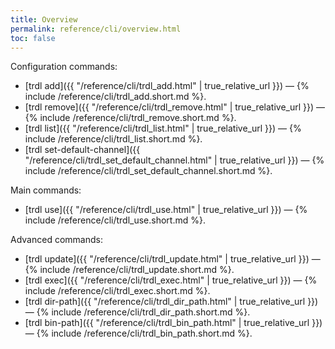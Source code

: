 ```yaml
---
title: Overview
permalink: reference/cli/overview.html
toc: false
---
```


Configuration commands:
 - [trdl add]({{ "/reference/cli/trdl_add.html" | true_relative_url }}) — {% include /reference/cli/trdl_add.short.md %}.
 - [trdl remove]({{ "/reference/cli/trdl_remove.html" | true_relative_url }}) — {% include /reference/cli/trdl_remove.short.md %}.
 - [trdl list]({{ "/reference/cli/trdl_list.html" | true_relative_url }}) — {% include /reference/cli/trdl_list.short.md %}.
 - [trdl set-default-channel]({{ "/reference/cli/trdl_set_default_channel.html" | true_relative_url }}) — {% include /reference/cli/trdl_set_default_channel.short.md %}.

Main commands:
 - [trdl use]({{ "/reference/cli/trdl_use.html" | true_relative_url }}) — {% include /reference/cli/trdl_use.short.md %}.

Advanced commands:
 - [trdl update]({{ "/reference/cli/trdl_update.html" | true_relative_url }}) — {% include /reference/cli/trdl_update.short.md %}.
 - [trdl exec]({{ "/reference/cli/trdl_exec.html" | true_relative_url }}) — {% include /reference/cli/trdl_exec.short.md %}.
 - [trdl dir-path]({{ "/reference/cli/trdl_dir_path.html" | true_relative_url }}) — {% include /reference/cli/trdl_dir_path.short.md %}.
 - [trdl bin-path]({{ "/reference/cli/trdl_bin_path.html" | true_relative_url }}) — {% include /reference/cli/trdl_bin_path.short.md %}.
